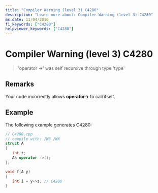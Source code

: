 ```yaml
---
title: "Compiler Warning (level 3) C4280"
description: "Learn more about: Compiler Warning (level 3) C4280"
ms.date: 11/04/2016
f1_keywords: ["C4280"]
helpviewer_keywords: ["C4280"]
---
```

# Compiler Warning (level 3) C4280

> 'operator ->' was self recursive through type 'type'

## Remarks

Your code incorrectly allows **operator->** to call itself.

## Example

The following example generates C4280:

```cpp
// C4280.cpp
// compile with: /W3 /WX
struct A
{
   int z;
   A& operator ->();
};

void f(A y)
{
   int i = y->z; // C4280
}
```
